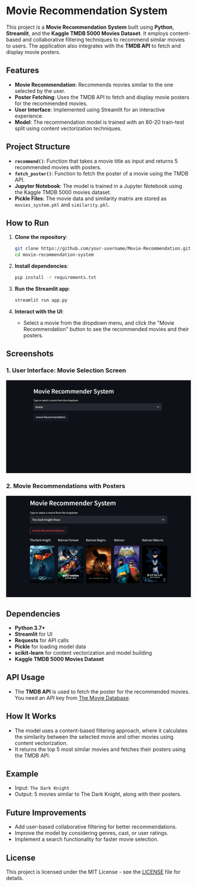 
# Movie Recommendation System

This project is a **Movie Recommendation System** built using **Python**, **Streamlit**, and the **Kaggle TMDB 5000 Movies Dataset**. It employs content-based and collaborative filtering techniques to recommend similar movies to users. The application also integrates with the **TMDB API** to fetch and display movie posters.

## Features

- **Movie Recommendation**: Recommends movies similar to the one selected by the user.
- **Poster Fetching**: Uses the TMDB API to fetch and display movie posters for the recommended movies.
- **User Interface**: Implemented using Streamlit for an interactive experience.
- **Model**: The recommendation model is trained with an 80-20 train-test split using content vectorization techniques.

## Project Structure

- **`recommend()`**: Function that takes a movie title as input and returns 5 recommended movies with posters.
- **`fetch_poster()`**: Function to fetch the poster of a movie using the TMDB API.
- **Jupyter Notebook**: The model is trained in a Jupyter Notebook using the Kaggle TMDB 5000 movies dataset.
- **Pickle Files**: The movie data and similarity matrix are stored as `movies_system.pkl` and `similarity.pkl`.

## How to Run

1. **Clone the repository**:
   ```bash
   git clone https://github.com/your-username/Movie-Recommendation.git
   cd movie-recommendation-system
   ```

2. **Install dependencies**:
   ```bash
   pip install -r requirements.txt
   ```

3. **Run the Streamlit app**:
   ```bash
   streamlit run app.py
   ```

4. **Interact with the UI**:
   - Select a movie from the dropdown menu, and click the "Movie Recommendation" button to see the recommended movies and their posters.

## Screenshots

### 1. **User Interface: Movie Selection Screen**

![Movie Selection UI](Images/home.png)

### 2. **Movie Recommendations with Posters**

![Movie Recommendations](Images/result.png)

## Dependencies

- **Python 3.7+**
- **Streamlit** for UI
- **Requests** for API calls
- **Pickle** for loading model data
- **scikit-learn** for content vectorization and model building
- **Kaggle TMDB 5000 Movies Dataset**

## API Usage

- The **TMDB API** is used to fetch the poster for the recommended movies. You need an API key from [The Movie Database](https://www.themoviedb.org/).

## How It Works

- The model uses a content-based filtering approach, where it calculates the similarity between the selected movie and other movies using content vectorization.
- It returns the top 5 most similar movies and fetches their posters using the TMDB API.

## Example

- Input: `The Dark Knight`
- Output: 5 movies similar to The Dark Knight, along with their posters.

## Future Improvements

- Add user-based collaborative filtering for better recommendations.
- Improve the model by considering genres, cast, or user ratings.
- Implement a search functionality for faster movie selection.

## License

This project is licensed under the MIT License - see the [LICENSE](LICENSE) file for details.
